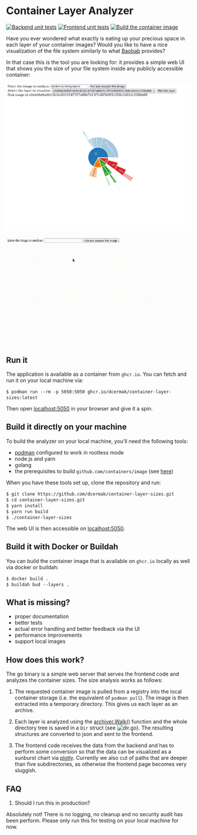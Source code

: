 # Container Layer Analyzer

[![Backend unit tests](https://github.com/dcermak/container-layer-sizes/actions/workflows/backend.yml/badge.svg)](https://github.com/dcermak/container-layer-sizes/actions/workflows/backend.yml)
[![Frontend unit tests](https://github.com/dcermak/container-layer-sizes/actions/workflows/frontend.yml/badge.svg)](https://github.com/dcermak/container-layer-sizes/actions/workflows/frontend.yml)
[![Build the container image](https://github.com/dcermak/container-layer-sizes/actions/workflows/container.yml/badge.svg)](https://github.com/dcermak/container-layer-sizes/actions/workflows/container.yml)

Have you ever wondered what exactly is eating up your precious space in each
layer of your container images? Would you like to have a nice visualization of
the file system similarly to what
[Baobab](https://wiki.gnome.org/Apps/DiskUsageAnalyzer) provides?

In that case this is the tool you are looking for: it provides a simple web UI
that shows you the size of your file system inside any publicly accessible
container:

![prototype_screenshot](prototype_screenshot.png)

![screencast](container_analyzer_demo.gif)

## Run it

The application is available as a container from `ghcr.io`. You can fetch and
run it on your local machine via:

```ShellSession
$ podman run --rm -p 5050:5050 ghcr.io/dcermak/container-layer-sizes:latest
```

Then open [localhost:5050](http://localhost:5050/) in your browser and give it a
spin.


## Build it directly on your machine

To build the analyzer on your local machine, you'll need the following tools:

- [podman](podman.io/) configured to work in rootless mode
- node.js and yarn
- golang
- the prerequisites to build `github.com/containers/image` (see
  [here](https://github.com/containers/image#building))


When you have these tools set up, clone the repository and run:
```ShellSession
$ git clone https://github.com/dcermak/container-layer-sizes.git
$ cd container-layer-sizes.git
$ yarn install
$ yarn run build
$ ./container-layer-sizes
```

The web UI is then accessible on [localhost:5050](http://localhost:5050/).


## Build it with Docker or Buildah

You can build the container image that is available on `ghcr.io` locally as well
via docker or buildah:
```ShellSession
$ docker build .
$ buildah bud --layers .
```


## What is missing?

- proper documentation
- better tests
- actual error handling and better feedback via the UI
- performance improvements
- support local images


## How does this work?

The go binary is a simple web server that serves the frontend code and analyzes
the container sizes. The size analysis works as follows:

1. The requested container image is pulled from a registry into the local
   container storage (i.e. the equivalent of `podman pull`). The image is then
   extracted into a temporary directory. This gives us each layer as an archive.

2. Each layer is analyzed using the
   [archiver.Walk()](https://pkg.go.dev/github.com/mholt/archiver#Walk) function
   and the whole directory tree is saved in a `Dir` struct (see
   ![`dir.go`](dir.go)). The resulting structures are converted to json and
   sent to the frontend.

3. The frontend code receives the data from the backend and has to perform some
   conversion so that the data can be visualized as a sunburst chart via
   [plotly](https://plotly.com/javascript/sunburst-charts/).
   Currently we also cut of paths that are deeper than five subdirectories, as
   otherwise the frontend page becomes very sluggish.


## FAQ

1. Should I run this in production?

Absolutely not! There is no logging, no cleanup and no security audit has been
perform. Please only run this for testing on your local machine for now.
